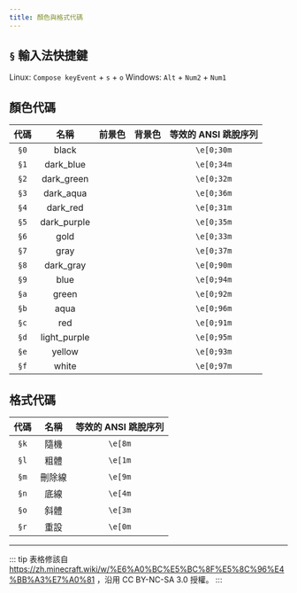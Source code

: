 ```yaml
---
title: 顏色與格式代碼
---
```


## `§` 輸入法快捷鍵

Linux: `Compose keyEvent` + `s` + `o`
Windows: `Alt` + `Num2` + `Num1`

## 顏色代碼

| 代碼  |  名稱  | 前景色 | 背景色 | 等效的 ANSI 跳脫序列 |
| :---: | :----: | ---- | ---- | :------------------: |
| `§0`  | black  | <ColorCode color="#000000" /> | <ColorCode color="#000000" /> | `\e[0;30m` |
| `§1`  | dark_blue  | <ColorCode color="#0000aa" /> | <ColorCode color="#00002a" /> | `\e[0;34m` |
| `§2`  | dark_green  | <ColorCode color="#00aa00" /> | <ColorCode color="#002a00" /> | `\e[0;32m` |
| `§3`  | dark_aqua  | <ColorCode color="#00aaaa" /> | <ColorCode color="#002a2a" /> | `\e[0;36m` |
| `§4`  | dark_red  | <ColorCode color="#aa0000" /> | <ColorCode color="#2a0000" /> | `\e[0;31m` |
| `§5`  | dark_purple  | <ColorCode color="#aa00aa" /> | <ColorCode color="#2a002a" /> | `\e[0;35m` |
| `§6`  | gold  | <ColorCode color="#ffaa00" /> | <ColorCode color="#2a2a00" /> | `\e[0;33m` |
| `§7`  | gray  | <ColorCode color="#aaaaaa" /> | <ColorCode color="#2a2a2a" /> | `\e[0;37m` |
| `§8`  | dark_gray  | <ColorCode color="#555555" /> | <ColorCode color="#151515" /> | `\e[0;90m` |
| `§9`  | blue  | <ColorCode color="#5555ff" /> | <ColorCode color="#15153f" /> | `\e[0;94m` |
| `§a`  | green  | <ColorCode color="#55ff55" /> | <ColorCode color="#153f15" /> | `\e[0;92m` |
| `§b`  | aqua  | <ColorCode color="#55ffff" /> | <ColorCode color="#153f3f" /> | `\e[0;96m` |
| `§c`  | red  | <ColorCode color="#ff5555" /> | <ColorCode color="#3f1515" /> | `\e[0;91m` |
| `§d`  | light_purple  | <ColorCode color="#ff55ff" /> | <ColorCode color="#3f153f" /> | `\e[0;95m` |
| `§e`  | yellow  | <ColorCode color="#ffff55" /> | <ColorCode color="#3f3f15" /> | `\e[0;93m` |
| `§f`  | white  | <ColorCode color="#ffffff" /> | <ColorCode color="#3f3f3f" /> | `\e[0;97m` |

## 格式代碼

| 代碼  |  名稱  | 等效的 ANSI 跳脫序列 |
| :---: | :----: | :------------------: |
| `§k`  |  隨機  |       `\e[8m`        |
| `§l`  |  粗體  |       `\e[1m`        |
| `§m`  | 刪除線 |       `\e[9m`        |
| `§n`  |  底線  |       `\e[4m`        |
| `§o`  |  斜體  |       `\e[3m`        |
| `§r`  |  重設  |       `\e[0m`        |

---

::: tip
表格修該自 https://zh.minecraft.wiki/w/%E6%A0%BC%E5%BC%8F%E5%8C%96%E4%BB%A3%E7%A0%81 ，沿用 CC BY-NC-SA 3.0 授權。
:::